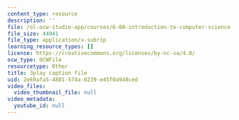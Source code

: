 ```yaml
---
content_type: resource
description: ''
file: /ol-ocw-studio-app/courses/6-00-introduction-to-computer-science-and-programming-fall-2008/2e69afa54801574a8239e45f0a948ced_ZKBUu_ahSR4.vtt
file_size: 44941
file_type: application/x-subrip
learning_resource_types: []
license: https://creativecommons.org/licenses/by-nc-sa/4.0/
ocw_type: OCWFile
resourcetype: Other
title: 3play caption file
uid: 2e69afa5-4801-574a-8239-e45f0a948ced
video_files:
  video_thumbnail_file: null
video_metadata:
  youtube_id: null
---
```

